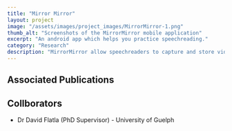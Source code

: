 ```yaml
---
title: "Mirror Mirror"
layout: project
image: "/assets/images/project_images/MirrorMirror-1.png"
thumb_alt: "Screenshots of the MirrorMirror mobile application"
excerpt: "An android app which helps you practice speechreading."
category: "Research"
description: "MirrorMirror allow speechreaders to capture and store videos of speech movements and words in a “lipshape library”. Users could gather coded videos of friends and family, allowing them to practice speechreading on those they speak with most."
---
```

## Associated Publications


## Collborators
* Dr David Flatla (PhD Supervisor) - University of Guelph
